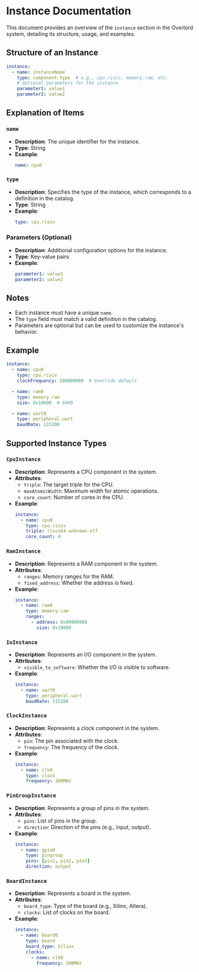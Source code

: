# Instance Documentation

This document provides an overview of the `instance` section in the Overlord system, detailing its structure, usage, and examples.

## Structure of an Instance

```yaml
instance:
  - name: instanceName
    type: component.type  # e.g., cpu.riscv, memory.ram, etc.
    # Optional parameters for the instance
    parameter1: value1
    parameter2: value2
```

## Explanation of Items

### `name`
- **Description**: The unique identifier for the instance.
- **Type**: String
- **Example**:
  ```yaml
  name: cpu0
  ```

### `type`
- **Description**: Specifies the type of the instance, which corresponds to a definition in the catalog.
- **Type**: String
- **Example**:
  ```yaml
  type: cpu.riscv
  ```

### Parameters (Optional)
- **Description**: Additional configuration options for the instance.
- **Type**: Key-value pairs
- **Example**:
  ```yaml
  parameter1: value1
  parameter2: value2
  ```

## Notes
- Each instance must have a unique `name`.
- The `type` field must match a valid definition in the catalog.
- Parameters are optional but can be used to customize the instance's behavior.

## Example

```yaml
instance:
  - name: cpu0
    type: cpu.riscv
    clockFrequency: 200000000  # Override default

  - name: ram0
    type: memory.ram
    size: 0x10000  # 64KB

  - name: uart0
    type: peripheral.uart
    baudRate: 115200
```

## Supported Instance Types

### `CpuInstance`
- **Description**: Represents a CPU component in the system.
- **Attributes**:
  - `triple`: The target triple for the CPU.
  - `maxAtomicWidth`: Maximum width for atomic operations.
  - `core_count`: Number of cores in the CPU.
- **Example**:
  ```yaml
  instance:
    - name: cpu0
      type: cpu.riscv
      triple: riscv64-unknown-elf
      core_count: 4
  ```

### `RamInstance`
- **Description**: Represents a RAM component in the system.
- **Attributes**:
  - `ranges`: Memory ranges for the RAM.
  - `fixed_address`: Whether the address is fixed.
- **Example**:
  ```yaml
  instance:
    - name: ram0
      type: memory.ram
      ranges:
        - address: 0x80000000
          size: 0x10000
  ```

### `IoInstance`
- **Description**: Represents an I/O component in the system.
- **Attributes**:
  - `visible_to_software`: Whether the I/O is visible to software.
- **Example**:
  ```yaml
  instance:
    - name: uart0
      type: peripheral.uart
      baudRate: 115200
  ```

### `ClockInstance`
- **Description**: Represents a clock component in the system.
- **Attributes**:
  - `pin`: The pin associated with the clock.
  - `frequency`: The frequency of the clock.
- **Example**:
  ```yaml
  instance:
    - name: clk0
      type: clock
      frequency: 100MHz
  ```

### `PinGroupInstance`
- **Description**: Represents a group of pins in the system.
- **Attributes**:
  - `pins`: List of pins in the group.
  - `direction`: Direction of the pins (e.g., input, output).
- **Example**:
  ```yaml
  instance:
    - name: gpio0
      type: pingroup
      pins: [pin1, pin2, pin3]
      direction: output
  ```

### `BoardInstance`
- **Description**: Represents a board in the system.
- **Attributes**:
  - `board_type`: Type of the board (e.g., Xilinx, Altera).
  - `clocks`: List of clocks on the board.
- **Example**:
  ```yaml
  instance:
    - name: board0
      type: board
      board_type: Xilinx
      clocks:
        - name: clk0
          frequency: 100MHz
  ```